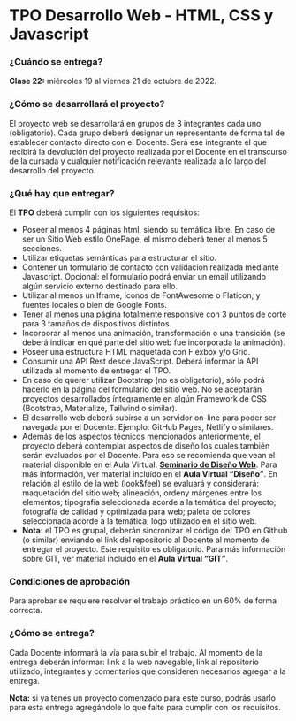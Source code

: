 # TPO Desarrollo Web - HTML, CSS y Javascript

### ¿Cuándo se entrega?
**Clase 22:** miércoles 19 al viernes 21 de octubre de 2022.

### ¿Cómo se desarrollará el proyecto?
El proyecto web se desarrollará en grupos de 3 integrantes cada uno (obligatorio). Cada grupo deberá designar un representante de forma tal de establecer contacto directo con el Docente. Será ese integrante el que recibirá la devolución del proyecto realizada por el Docente en el transcurso de la cursada y cualquier notificación relevante realizada a lo largo del desarrollo del proyecto.

### ¿Qué hay que entregar?
El **TPO** deberá cumplir con los siguientes requisitos:
* Poseer al menos 4 páginas html, siendo su temática libre. En caso de ser un Sitio Web estilo OnePage, el mismo deberá tener al menos 5 secciones.
* Utilizar etiquetas semánticas para estructurar el sitio.
* Contener un formulario de contacto con validación realizada mediante Javascript. Opcional: el formulario podrá enviar un email utilizando algún servicio externo destinado para ello.
* Utilizar al menos un Iframe, íconos de FontAwesome o Flaticon; y fuentes locales o bien de Google Fonts.
* Tener al menos una página totalmente responsive con 3 puntos de corte para 3 tamaños de dispositivos distintos.
* Incorporar al menos una animación, transformación o una transición (se deberá indicar en qué parte del sitio web fue incorporada la animación).
* Poseer una estructura HTML maquetada con Flexbox y/o Grid.
* Consumir una API Rest desde JavaScript. Deberá informar la API utilizada al momento de entregar el TPO.
* En caso de querer utilizar Bootstrap (no es obligatorio), sólo podrá hacerlo en la página del formulario del sitio web. No se aceptarán proyectos desarrollados íntegramente en algún Framework de CSS (Bootstrap, Materialize, Tailwind o
similar).
* El desarrollo web deberá subirse a un servidor on-line para poder ser navegada por el Docente. Ejemplo: GitHub Pages, Netlify o similares.
* Además de los aspectos técnicos mencionados anteriormente, el proyecto deberá contemplar aspectos de diseño los cuales también serán evaluados por el Docente. Para eso se recomienda que vean el material disponible en el Aula Virtual. [**Seminario de Diseño Web**](URL "https://youtu.be/fVkGt2tYIj0"). Para más información, ver material incluído en el **Aula Virtual “Diseño”**. En relación al estilo de la web (look&feel) se evaluará y considerará: maquetación del sitio web; alineación, ordeny márgenes entre los elementos; tipografía seleccionada acorde a la temática del proyecto; fotografía de calidad y optimizada para web; paleta de colores seleccionada acorde a la temática; logo utilizado en el sitio web.
* **Nota:** el TPO es grupal, deberán sincronizar el código del TPO en Github (o similar) enviando el link del repositorio al Docente al momento de entregar el proyecto. Este requisito es obligatorio. Para más información sobre GIT, ver material incluído en el **Aula Virtual “GIT”**. 

### Condiciones de aprobación
Para aprobar se requiere resolver el trabajo práctico en un 60% de forma correcta.

### ¿Cómo se entrega?
Cada Docente informará la vía para subir el trabajo. Al momento de la entrega deberán informar: link a la web navegable, link al repositorio utilizado, integrantes y comentarios que consideren necesarios agregar a la entrega.

**Nota:** si ya tenés un proyecto comenzado para este curso, podrás usarlo para esta entrega
agregándole lo que falte para cumplir con los requisitos.
